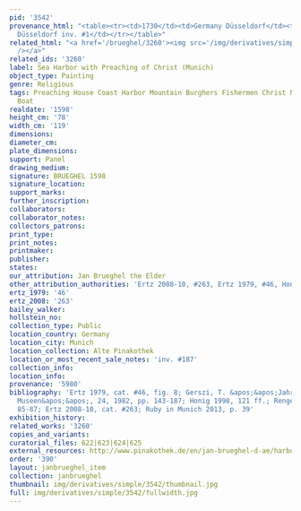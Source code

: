 ```yaml
---
pid: '3542'
provenance_html: "<table><tr><td>1730</td><td>Germany Düsseldorf</td><td>From Galerie
  Düsseldorf inv. #1</td></tr></table>"
related_html: "<a href='/brueghel/3260'><img src='/img/derivatives/simple/3260/thumbnail.jpg'
  /></a>"
related_ids: '3260'
label: Sea Harbor with Preaching of Christ (Munich)
object_type: Painting
genre: Religious
tags: Preaching House Coast Harbor Mountain Burghers Fishermen Christ New_Testament
  Boat
realdate: '1598'
height_cm: '78'
width_cm: '119'
dimensions:
diameter_cm:
plate_dimensions:
support: Panel
drawing_medium:
signature: BRUEGHEL 1598
signature_location:
support_marks:
further_inscription:
collaborators:
collaborator_notes:
collectors_patrons:
print_type:
print_notes:
printmaker:
publisher:
states:
our_attribution: Jan Brueghel the Elder
other_attribution_authorities: 'Ertz 2008-10, #263, Ertz 1979, #46, Honig database'
ertz_1979: '46'
ertz_2008: '263'
bailey_walker:
hollstein_no:
collection_type: Public
location_country: Germany
location_city: Munich
location_collection: Alte Pinakothek
location_or_most_recent_sale_notes: 'inv. #187'
collection_info:
location_info:
provenance: '5980'
bibliography: 'Ertz 1979, cat. #46, fig. 8; Gerszi, T. &apos;&apos;Jahrbuch der Berliner
  Museen&apos;&apos;, 24, 1982, pp. 143-187; Honig 1998, 121 ff.; Renger/Denk 2002,
  85-87; Ertz 2008-10, cat. #263; Ruby in Munich 2013, p. 39'
exhibition_history:
related_works: '3260'
copies_and_variants:
curatorial_files: 622|623|624|625
external_resources: http://www.pinakothek.de/en/jan-brueghel-d-ae/harbour-scene-christ-preaching
order: '390'
layout: janbrueghel_item
collection: janbrueghel
thumbnail: img/derivatives/simple/3542/thumbnail.jpg
full: img/derivatives/simple/3542/fullwidth.jpg
---
```

